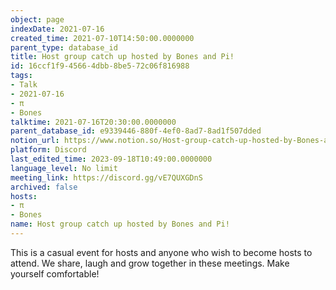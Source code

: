 ```yaml
---
object: page
indexDate: 2021-07-16
created_time: 2021-07-10T14:50:00.0000000
parent_type: database_id
title: Host group catch up hosted by Bones and Pi!
id: 16ccf1f9-4566-4dbb-8be5-72c06f816988
tags:
- Talk
- 2021-07-16
- π
- Bones
talktime: 2021-07-16T20:30:00.0000000
parent_database_id: e9339446-880f-4ef0-8ad7-8ad1f507dded
notion_url: https://www.notion.so/Host-group-catch-up-hosted-by-Bones-and-Pi-16ccf1f945664dbb8be572c06f816988
platform: Discord
last_edited_time: 2023-09-18T10:49:00.0000000
language_level: No limit
meeting_link: https://discord.gg/vE7QUXGDnS
archived: false
hosts:
- π
- Bones
name: Host group catch up hosted by Bones and Pi!
---
```


This is a casual event for hosts and anyone who wish to become hosts to attend.  We share, laugh and grow together in these meetings.  Make yourself comfortable!






